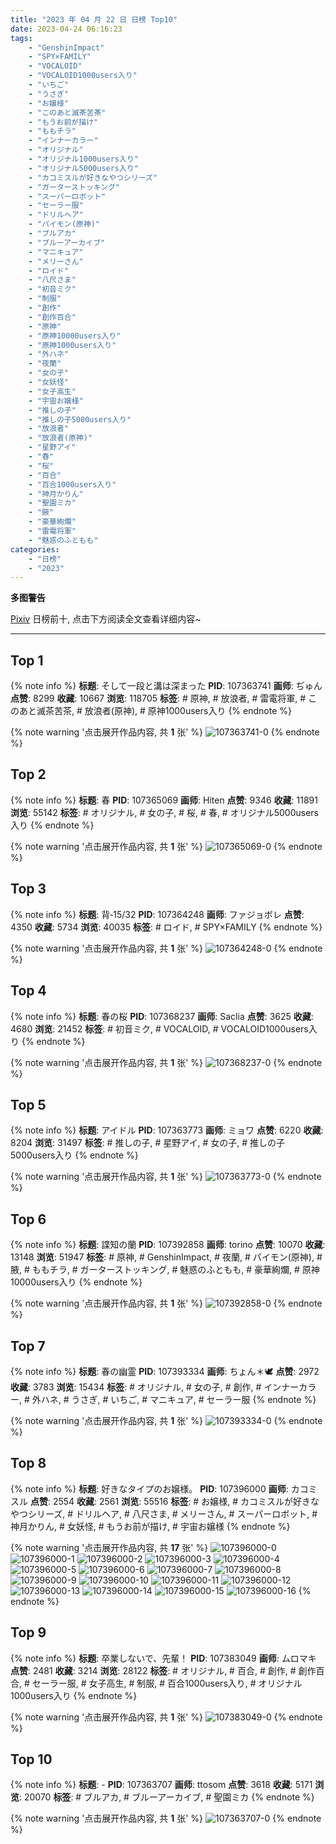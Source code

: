 ```yaml
---
title: "2023 年 04 月 22 日 日榜 Top10"
date: 2023-04-24 06:16:23
tags:
    - "GenshinImpact"
    - "SPY×FAMILY"
    - "VOCALOID"
    - "VOCALOID1000users入り"
    - "いちご"
    - "うさぎ"
    - "お嬢様"
    - "このあと滅茶苦茶"
    - "もうお前が描け"
    - "ももチラ"
    - "インナーカラー"
    - "オリジナル"
    - "オリジナル1000users入り"
    - "オリジナル5000users入り"
    - "カコミスルが好きなやつシリーズ"
    - "ガーターストッキング"
    - "スーパーロボット"
    - "セーラー服"
    - "ドリルヘア"
    - "パイモン(原神)"
    - "ブルアカ"
    - "ブルーアーカイブ"
    - "マニキュア"
    - "メリーさん"
    - "ロイド"
    - "八尺さま"
    - "初音ミク"
    - "制服"
    - "創作"
    - "創作百合"
    - "原神"
    - "原神10000users入り"
    - "原神1000users入り"
    - "外ハネ"
    - "夜蘭"
    - "女の子"
    - "女妖怪"
    - "女子高生"
    - "宇宙お嬢様"
    - "推しの子"
    - "推しの子5000users入り"
    - "放浪者"
    - "放浪者(原神)"
    - "星野アイ"
    - "春"
    - "桜"
    - "百合"
    - "百合1000users入り"
    - "神月かりん"
    - "聖園ミカ"
    - "腋"
    - "豪華絢爛"
    - "雷電将軍"
    - "魅惑のふともも"
categories:
    - "日榜"
    - "2023"
---
```


<i class="fa fa-triangle-exclamation"></i>**多图警告**<i class="fa fa-triangle-exclamation"></i>

[Pixiv](https://www.pixiv.net/) 日榜前十, 点击下方阅读全文查看详细内容~

<!-- more -->

---

## Top 1

{% note info %}
**标题**: そして一段と溝は深まった
**PID**: 107363741 **画师**: ぢゅん
**点赞**: 8299 **收藏**: 10667 **浏览**: 118705
**标签**: # 原神, # 放浪者, # 雷電将軍, # このあと滅茶苦茶, # 放浪者(原神), # 原神1000users入り
{% endnote %}

{% note warning '点击展开作品内容, 共 **1** 张' %}
![107363741-0](https://i.pixiv.re/img-original/img/2023/04/21/00/00/33/107363741_p0.jpg)
{% endnote %}

## Top 2

{% note info %}
**标题**: 春
**PID**: 107365069 **画师**: Hiten
**点赞**: 9346 **收藏**: 11891 **浏览**: 55142
**标签**: # オリジナル, # 女の子, # 桜, # 春, # オリジナル5000users入り
{% endnote %}

{% note warning '点击展开作品内容, 共 **1** 张' %}
![107365069-0](https://i.pixiv.re/img-original/img/2023/04/21/00/30/01/107365069_p0.jpg)
{% endnote %}

## Top 3

{% note info %}
**标题**: 背‐15/32
**PID**: 107364248 **画师**: ファジョボレ
**点赞**: 4350 **收藏**: 5734 **浏览**: 40035
**标签**: # ロイド, # SPY×FAMILY
{% endnote %}

{% note warning '点击展开作品内容, 共 **1** 张' %}
![107364248-0](https://i.pixiv.re/img-original/img/2023/04/21/00/08/06/107364248_p0.jpg)
{% endnote %}

## Top 4

{% note info %}
**标题**: 春の桜
**PID**: 107368237 **画师**: Saclia
**点赞**: 3625 **收藏**: 4680 **浏览**: 21452
**标签**: # 初音ミク, # VOCALOID, # VOCALOID1000users入り
{% endnote %}

{% note warning '点击展开作品内容, 共 **1** 张' %}
![107368237-0](https://i.pixiv.re/img-original/img/2023/04/21/02/59/31/107368237_p0.jpg)
{% endnote %}

## Top 5

{% note info %}
**标题**: アイドル
**PID**: 107363773 **画师**: ミョワ
**点赞**: 6220 **收藏**: 8204 **浏览**: 31497
**标签**: # 推しの子, # 星野アイ, # 女の子, # 推しの子5000users入り
{% endnote %}

{% note warning '点击展开作品内容, 共 **1** 张' %}
![107363773-0](https://i.pixiv.re/img-original/img/2023/04/21/00/00/44/107363773_p0.png)
{% endnote %}

## Top 6

{% note info %}
**标题**: 諜知の蘭
**PID**: 107392858 **画师**: torino
**点赞**: 10070 **收藏**: 13148 **浏览**: 51947
**标签**: # 原神, # GenshinImpact, # 夜蘭, # パイモン(原神), # 腋, # ももチラ, # ガーターストッキング, # 魅惑のふともも, # 豪華絢爛, # 原神10000users入り
{% endnote %}

{% note warning '点击展开作品内容, 共 **1** 张' %}
![107392858-0](https://i.pixiv.re/img-original/img/2023/04/22/00/00/42/107392858_p0.jpg)
{% endnote %}

## Top 7

{% note info %}
**标题**: 春の幽霊
**PID**: 107393334 **画师**: ちょん＊🕊
**点赞**: 2972 **收藏**: 3783 **浏览**: 15434
**标签**: # オリジナル, # 女の子, # 創作, # インナーカラー, # 外ハネ, # うさぎ, # いちご, # マニキュア, # セーラー服
{% endnote %}

{% note warning '点击展开作品内容, 共 **1** 张' %}
![107393334-0](https://i.pixiv.re/img-original/img/2023/04/22/00/06/15/107393334_p0.png)
{% endnote %}

## Top 8

{% note info %}
**标题**: 好きなタイプのお嬢様。
**PID**: 107396000 **画师**: カコミスル
**点赞**: 2554 **收藏**: 2561 **浏览**: 55516
**标签**: # お嬢様, # カコミスルが好きなやつシリーズ, # ドリルヘア, # 八尺さま, # メリーさん, # スーパーロボット, # 神月かりん, # 女妖怪, # もうお前が描け, # 宇宙お嬢様
{% endnote %}

{% note warning '点击展开作品内容, 共 **17** 张' %}
![107396000-0](https://i.pixiv.re/img-original/img/2023/04/22/10/15/09/107396000_p0.jpg)
![107396000-1](https://i.pixiv.re/img-original/img/2023/04/22/10/15/09/107396000_p1.jpg)
![107396000-2](https://i.pixiv.re/img-original/img/2023/04/22/10/15/09/107396000_p2.jpg)
![107396000-3](https://i.pixiv.re/img-original/img/2023/04/22/10/15/09/107396000_p3.jpg)
![107396000-4](https://i.pixiv.re/img-original/img/2023/04/22/10/15/09/107396000_p4.jpg)
![107396000-5](https://i.pixiv.re/img-original/img/2023/04/22/10/15/09/107396000_p5.jpg)
![107396000-6](https://i.pixiv.re/img-original/img/2023/04/22/10/15/09/107396000_p6.jpg)
![107396000-7](https://i.pixiv.re/img-original/img/2023/04/22/10/15/09/107396000_p7.jpg)
![107396000-8](https://i.pixiv.re/img-original/img/2023/04/22/10/15/09/107396000_p8.jpg)
![107396000-9](https://i.pixiv.re/img-original/img/2023/04/22/10/15/09/107396000_p9.jpg)
![107396000-10](https://i.pixiv.re/img-original/img/2023/04/22/10/15/09/107396000_p10.jpg)
![107396000-11](https://i.pixiv.re/img-original/img/2023/04/22/10/15/09/107396000_p11.jpg)
![107396000-12](https://i.pixiv.re/img-original/img/2023/04/22/10/15/09/107396000_p12.jpg)
![107396000-13](https://i.pixiv.re/img-original/img/2023/04/22/10/15/09/107396000_p13.jpg)
![107396000-14](https://i.pixiv.re/img-original/img/2023/04/22/10/15/09/107396000_p14.jpg)
![107396000-15](https://i.pixiv.re/img-original/img/2023/04/22/10/15/09/107396000_p15.jpg)
![107396000-16](https://i.pixiv.re/img-original/img/2023/04/22/10/15/09/107396000_p16.jpg)
{% endnote %}

## Top 9

{% note info %}
**标题**: 卒業しないで、先輩！
**PID**: 107383049 **画师**: ムロマキ
**点赞**: 2481 **收藏**: 3214 **浏览**: 28122
**标签**: # オリジナル, # 百合, # 創作, # 創作百合, # セーラー服, # 女子高生, # 制服, # 百合1000users入り, # オリジナル1000users入り
{% endnote %}

{% note warning '点击展开作品内容, 共 **1** 张' %}
![107383049-0](https://i.pixiv.re/img-original/img/2023/04/21/19/17/19/107383049_p0.jpg)
{% endnote %}

## Top 10

{% note info %}
**标题**: -
**PID**: 107363707 **画师**: ttosom
**点赞**: 3618 **收藏**: 5171 **浏览**: 20070
**标签**: # ブルアカ, # ブルーアーカイブ, # 聖園ミカ
{% endnote %}

{% note warning '点击展开作品内容, 共 **1** 张' %}
![107363707-0](https://i.pixiv.re/img-original/img/2023/04/21/00/00/24/107363707_p0.jpg)
{% endnote %}
